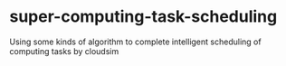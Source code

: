 # super-computing-task-scheduling
Using some kinds of algorithm to complete intelligent scheduling of computing tasks by cloudsim
